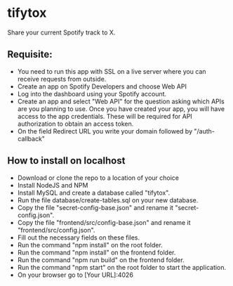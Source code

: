 # tifytox
Share your current Spotify track to X.

## Requisite:
- You need to run this app with SSL on a live server where you can receive requests from outside.
- Create an app on Spotify Developers and choose Web API
- Log into the dashboard using your Spotify account.
- Create an app and select "Web API" for the question asking which APIs are you planning to use. Once you have created your app, you will have access to the app credentials. These will be required for API authorization to obtain an access token.
- On the field Redirect URL you write your domain followed by "/auth-callback"

## How to install on localhost

- Download or clone the repo to a location of your choice
- Install NodeJS and NPM
- Install MySQL and create a database called "tifytox".
- Run the file database/create-tables.sql on your new database.
- Copy the file "secret-config-base.json" and rename it "secret-config.json".
- Copy the file "frontend/src/config-base.json" and rename it "frontend/src/config.json".
- Fill out the necessary fields on these files.
- Run the command "npm install" on the root folder.
- Run the command "npm install" on the frontend folder.
- Run the command "npm run build" on the frontend folder.
- Run the command "npm start" on the root folder to start the application.
- On your browser go to [Your URL]:4026

